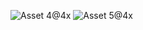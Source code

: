 ![Asset 4@4x](https://user-images.githubusercontent.com/70033490/177016503-64dc2a0c-c0a3-4d8e-91b1-e8c820b4c4fb.png)
![Asset 5@4x](https://user-images.githubusercontent.com/70033490/177016504-1635ccfa-dfd4-47a7-937c-cd2823fad526.png)
